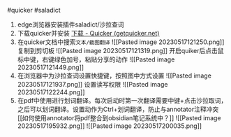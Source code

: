 #quicker #saladict

1. edge浏览器安装插件saladict/沙拉查词
2. 下载quicker并安装 [下载 - Quicker (getquicker.net)](https://getquicker.net/Download)
3. 在quicker文档中搜索`文本/截图翻译`
	![[Pasted image 20230517121250.png]]
	复制到剪切板
	![[Pasted image 20230517121319.png]]
	开启quiker后点击鼠标中键，右键绿色加号，粘贴分享的动作
	![[Pasted image 20230517121449.png]]
4. 在浏览器中为沙拉查词设置快捷键，按照图中方式设置
	![[Pasted image 20230517121937.png]]
	设置读写权限
	![[Pasted image 20230517122244.png]]
5. 在pdf中使用进行划词翻译。每次启动时第一次翻译需要中键+点击沙拉取词，之后可以划词翻译。设置动作为Ctrl+划词翻译，防止与annotator注释冲突[[如何使用annotator将pdf整合到obsidian笔记系统中？]]
	![[Pasted image 20230517195932.png]]
	![[Pasted image 20230517200035.png]]
